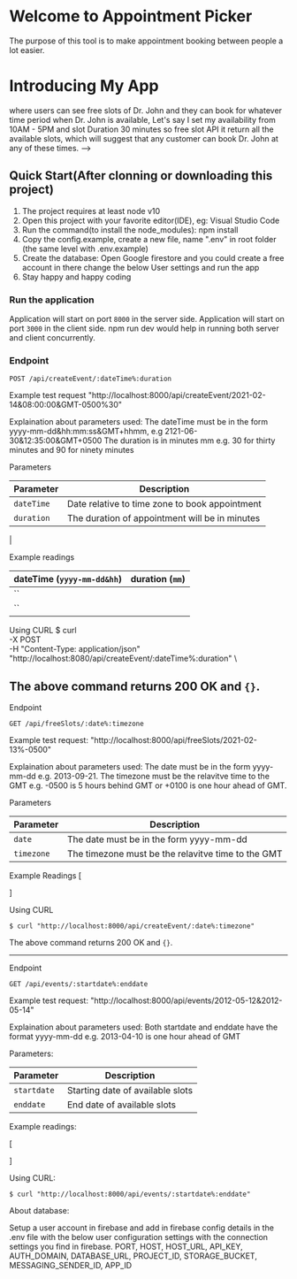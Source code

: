 # Welcome to Appointment Picker
The purpose of this tool is to make appointment booking between people a lot easier.


# Introducing My App
where users can see free slots of Dr. John and they can book for whatever time period when Dr. John is available, Let's say I set my availability from 10AM - 5PM and slot Duration 30 minutes so free slot API it return all the available slots, which will suggest that any customer can book Dr. John at any of these times.
-->


## Quick Start(After clonning or downloading this project)
1. The project requires at least node v10
2. Open this project with your favorite editor(IDE), eg: Visual Studio Code
3. Run the command(to install the node_modules): npm install
4. Copy the config.example, create a new file, name ".env" in root folder (the same level     with .env.example) 
5. Create the database: Open Google firestore and you could create a free account in there change the below User settings and run the app
6. Stay happy and happy coding


### Run the application

Application will start on port `8000` in the server side.
Application will start on port `3000` in the client side.
npm run dev would help in running both server and client concurrently.

### Endpoint

```
POST /api/createEvent/:dateTime%:duration
```
Example test request "http://localhost:8000/api/createEvent/2021-02-14&08:00:00&GMT-0500%30"

Explaination about parameters used:
The dateTime must be in the form yyyy-mm-dd&hh:mm:ss&GMT+hhmm, e.g 2121-06-30&12:35:00&GMT+0500
The duration is in minutes mm e.g. 30 for thirty minutes and 90 for ninety minutes


Parameters

| Parameter      | Description                                    |
| -------------- | ---------------------------------------------- |
| `dateTime`     | Date relative to time zone to book appointment |
| `duration`     | The duration of appointment will be in minutes |
|

Example readings

| dateTime (`yyyy-mm-dd&hh`) | duration (`mm`)       |
| -------------------        | ----------------------:|
| ``        |                |
| ``        |                |

Using CURL
$ curl \
 -X POST \
  -H "Content-Type: application/json" \
  "http://localhost:8080/api/createEvent/:dateTime%:duration" \

The above command returns 200 OK and `{}`.
----------------------------------------------------------------------------------------------
Endpoint
```
GET /api/freeSlots/:date%:timezone
```
Example test request: "http://localhost:8000/api/freeSlots/2021-02-13%-0500"

Explaination about parameters used:
The date must be in the form yyyy-mm-dd e.g. 2013-09-21.
The timezone must be the relavitve time to the GMT e.g. -0500 is 5 hours behind GMT or +0100 is one hour ahead of GMT.


Parameters

| Parameter      | Description                                        |
| -------------- | ---------------------------------------------------|
| `date`         | The date must be in the form yyyy-mm-dd            |
|`timezone `     | The timezone must be the relavitve time to the GMT |


Example Readings
[

]

Using CURL
```console
$ curl "http://localhost:8000/api/createEvent/:date%:timezone"
```

The above command returns 200 OK and `{}`.

-----------------------------------------------------------------------------------------------
Endpoint
```
GET /api/events/:startdate%:enddate
```
Example test request: "http://localhost:8000/api/events/2012-05-12&2012-05-14"

Explaination about parameters used:
Both startdate and enddate have the format yyyy-mm-dd e.g. 2013-04-10 is one hour ahead of GMT


Parameters:

| Parameter           | Description                      |
| ------------------- | -------------------------        |
| `startdate`         | Starting date of available slots |
|  `enddate`          |  End date of available slots     |

Example readings:

[



]

Using CURL:

```console
$ curl "http://localhost:8000/api/events/:startdate%:enddate"
```
About database:

Setup a user account in firebase and add in firebase config details in the .env file with the below user configuration settings with the connection settings you find in firebase.
  PORT,
  HOST,
  HOST_URL,
  API_KEY,
  AUTH_DOMAIN,
  DATABASE_URL,
  PROJECT_ID,
  STORAGE_BUCKET,
  MESSAGING_SENDER_ID,
  APP_ID
  






<!-- ## Data format for Get Events
The path is
.....api/events/:startdate%:enddate

Both startdate and enddate have the format yyyy-mm-dd e.g. 2013-04-10

Example ....api/events/2012-05-12&2012-05-14

## Data format for obtaining Free Slots:
The path is
....api/freeSlots/:date%:timezone

The date must be in the form yyyy-mm-dd, e.g. 2013-09-21.
The timezone must be the relavitve time to the GMT e.g. -0500 is 5 hours behind GMT or +0100 is one hour ahead of GMT

Example ....api/freeSlots/2021-02-13%-0500

## Data format for Create Event
The path is
.....api/createEvent/:dateTime%:duration

The dateTime must be in the form yyyy-mm-dd&hh:mm:ss&GMT+hhmm, e.g 2121-06-30&12:35:00&GMT+0500
The duration is in minutes mm e.g. 30 for thirty minutes and 90 for ninety minutes

Example ....api/createEvent/2034-10-05&15:30:00&GMT-0800%30

## Data format for Get Events
The path is
.....api/events/:startdate%:enddate

Both startdate and enddate have the format yyyy-mm-dd e.g. 2013-04-10

Example ....api/events/2012-05-12&2012-05-14 -->

